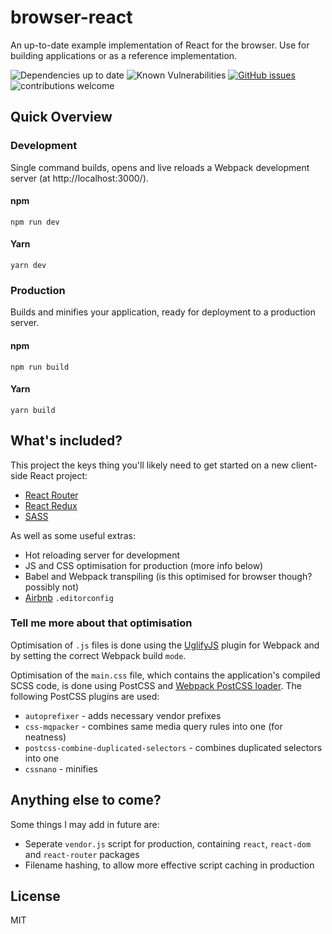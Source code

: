 # browser-react
An up-to-date example implementation of React for the browser. Use for building applications or as a reference implementation.

![Dependencies up to date](https://david-dm.org/tomgreener/browser-react.svg)
![Known Vulnerabilities](https://snyk.io/test/github/tomgreener/browser-react/badge.svg?targetFile=package.json)
[![GitHub issues](https://img.shields.io/github/issues/Naereen/StrapDown.js.svg)](https://GitHub.com/Naereen/StrapDown.js/issues/)
![contributions welcome](https://img.shields.io/badge/contributions-welcome-brightgreen.svg?style=flat)

## Quick Overview

### Development
Single command builds, opens and live reloads a Webpack development server (at http://localhost:3000/).
#### npm
`npm run dev`
#### Yarn
`yarn dev`

### Production
Builds and minifies your application, ready for deployment to a production server.
#### npm
`npm run build`
#### Yarn
`yarn build`

## What's included?
This project the keys thing you'll likely need to get started on a new client-side React project:

- [React Router](https://github.com/ReactTraining/react-router)
- [React Redux](https://github.com/reduxjs/react-redux)
- [SASS](https://sass-lang.com/guide)

As well as some useful extras:

- Hot reloading server for development
- JS and CSS optimisation for production (more info below)
- Babel and Webpack transpiling (is this optimised for browser though? possibly not)
- [Airbnb](https://github.com/airbnb/javascript/blob/master/.editorconfig) `.editorconfig`

### Tell me more about that optimisation
Optimisation of `.js` files is done using the [UglifyJS](https://github.com/webpack-contrib/uglifyjs-webpack-plugin) plugin for Webpack and by setting the correct Webpack build `mode`.

Optimisation of the `main.css` file, which contains the application's compiled SCSS code, is done using PostCSS and [Webpack PostCSS loader](https://github.com/postcss/postcss-loader). The following PostCSS plugins are used:

- `autoprefixer` - adds necessary vendor prefixes
- `css-mqpacker` - combines same media query rules into one (for neatness)
- `postcss-combine-duplicated-selectors` - combines duplicated selectors into one
- `cssnano` - minifies

## Anything else to come?
Some things I may add in future are:

- Seperate `vendor.js` script for production, containing `react`, `react-dom` and `react-router` packages
- Filename hashing, to allow more effective script caching in production

## License
MIT
